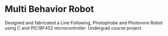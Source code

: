 # Multi Behavior Robot
Designed and fabricated a Line Following, Photophobe and Photovore Robot using C and PIC18F452 microcontroller.
Undergrad course project
